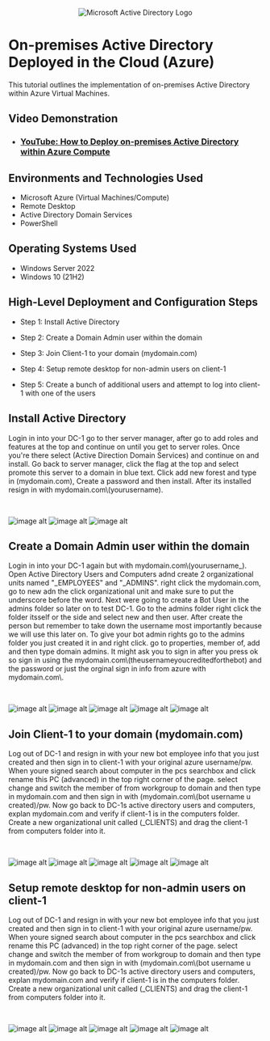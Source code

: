 <p align="center">
<img src="https://i.imgur.com/pU5A58S.png" alt="Microsoft Active Directory Logo"/>
</p>

<h1>On-premises Active Directory Deployed in the Cloud (Azure)</h1>
This tutorial outlines the implementation of on-premises Active Directory within Azure Virtual Machines.<br />


<h2>Video Demonstration</h2>

- ### [YouTube: How to Deploy on-premises Active Directory within Azure Compute](https://www.youtube.com)

<h2>Environments and Technologies Used</h2>

- Microsoft Azure (Virtual Machines/Compute)
- Remote Desktop
- Active Directory Domain Services
- PowerShell

<h2>Operating Systems Used </h2>

- Windows Server 2022
- Windows 10 (21H2)

<h2>High-Level Deployment and Configuration Steps</h2>

- Step 1: Install Active Directory
  
- Step 2: Create a Domain Admin user within the domain
  
- Step 3: Join Client-1 to your domain (mydomain.com)
  
- Step 4: Setup remote desktop for non-admin users on client-1
  
- Step 5: Create a bunch of additional users and attempt to log into client-1 with one of the users

<h2>Install Active Directory</h2>

<p>
Login in into your DC-1 go to ther server manager, after go to add roles and features at the top and continue on until you get to server roles. Once you're there select (Active Direction Domain Services) and continue on and install. Go back to server manager, click the flag at the top and select promote this server to a domain in blue text. Click add new forest and type in (mydomain.com), Create a password and then install. After its installed resign in with mydomain.com\(yourusername). 
</p>
<br />

<p>

  ![image alt](https://github.com/andreasfoster/deploy/blob/dfe3e3ea5d4a76f19decf86b25ef9f4c54ee92c0/Screenshot%202025-03-12%2022-52-24.png) 
  ![image alt](https://github.com/andreasfoster/deploy/blob/dfe3e3ea5d4a76f19decf86b25ef9f4c54ee92c0/Screenshot%202025-03-12%2022-52-24.png)
  ![image alt](https://github.com/andreasfoster/deploy/blob/dfe3e3ea5d4a76f19decf86b25ef9f4c54ee92c0/Screenshot%202025-03-12%2023-21-20.png)

</p>
<p>

<h2>Create a Domain Admin user within the domain</h2>

<p>
Login in into your DC-1 again but with mydomain.com\(yourusername_). Open Active Directory Users and Computers adnd create 2 organizational units named "_EMPLOYEES" and "_ADMINS". right click the mydomain.com, go to new adn the click organizational unit and make sure to put the underscore before the word. Next were going to create a Bot User in the admins folder so later on to test DC-1. Go to the admins folder right click the folder itsself or the side and select new and then user. After create the person but remember to take down the username most importantly because we will use this later on. To give your bot admin rights go to the admins folder you just created it in and right click. go to properties, member of, add and then type domain admins. It might ask you to sign in after you press ok so sign in using the mydomain.com\(theusernameyoucreditedforthebot) and the password or just the orginal sign in info from azure with mydomain.com\. 
</p>
<br />

<p>

  ![image alt](https://github.com/andreasfoster/deploy/blob/0c2bd5ed800c41610b7725edfdf78276211877ef/Screenshot%202025-03-12%2023-41-11.png)
  ![image alt](https://github.com/andreasfoster/deploy/blob/0c2bd5ed800c41610b7725edfdf78276211877ef/Screenshot%202025-03-12%2023-43-55.png)
  ![image alt](https://github.com/andreasfoster/deploy/blob/0c2bd5ed800c41610b7725edfdf78276211877ef/Screenshot%202025-03-12%2023-45-37.png)
  ![image alt](https://github.com/andreasfoster/deploy/blob/0c2bd5ed800c41610b7725edfdf78276211877ef/Screenshot%202025-03-12%2023-46-25.png)
  ![image alt](https://github.com/andreasfoster/deploy/blob/0c2bd5ed800c41610b7725edfdf78276211877ef/Screenshot%202025-03-12%2023-48-46.png)
</p>
<p>



<h2>Join Client-1 to your domain (mydomain.com)</h2>

<p>
Log out of DC-1 and resign in with your new bot employee info that you just created and then sign in to client-1 with your original azure username/pw. When youre signed search about computer in the pcs searchbox and click rename this PC (advanced) in the top right corner of the page. select change and switch the member of from workgroup to domain and then type in mydomain.com and then sign in with (mydomain.com\(bot username u created)/pw. Now go back to DC-1s active directory users and computers, explan mydomain.com and verify if client-1 is in the computers folder. Create a new organizational unit called (_CLIENTS) and drag the client-1 from computers folder into it.
</p>
<br />

<p>

  ![image alt](https://github.com/andreasfoster/deploy/blob/ad11d78701a0cb0d05661abd148efd04be5d6159/Screenshot%202025-03-12%2023-53-28.png)
  ![image alt](https://github.com/andreasfoster/deploy/blob/ad11d78701a0cb0d05661abd148efd04be5d6159/Screenshot%202025-03-12%2023-53-53.png)
  ![image alt](https://github.com/andreasfoster/deploy/blob/ad11d78701a0cb0d05661abd148efd04be5d6159/Screenshot%202025-03-12%2023-55-16.png)
  ![image alt](https://github.com/andreasfoster/deploy/blob/ad11d78701a0cb0d05661abd148efd04be5d6159/Screenshot%202025-03-12%2023-57-32.png)
  ![image alt](https://github.com/andreasfoster/deploy/blob/ad11d78701a0cb0d05661abd148efd04be5d6159/Screenshot%202025-03-12%2023-59-59.png)

</p>
<p>


<h2>Setup remote desktop for non-admin users on client-1</h2>

<p>
Log out of DC-1 and resign in with your new bot employee info that you just created and then sign in to client-1 with your original azure username/pw. When youre signed search about computer in the pcs searchbox and click rename this PC (advanced) in the top right corner of the page. select change and switch the member of from workgroup to domain and then type in mydomain.com and then sign in with (mydomain.com\(bot username u created)/pw. Now go back to DC-1s active directory users and computers, explan mydomain.com and verify if client-1 is in the computers folder. Create a new organizational unit called (_CLIENTS) and drag the client-1 from computers folder into it.
</p>
<br />

<p>

  ![image alt](https://github.com/andreasfoster/deploy/blob/ad11d78701a0cb0d05661abd148efd04be5d6159/Screenshot%202025-03-12%2023-53-28.png)
  ![image alt](https://github.com/andreasfoster/deploy/blob/ad11d78701a0cb0d05661abd148efd04be5d6159/Screenshot%202025-03-12%2023-53-53.png)
  ![image alt](https://github.com/andreasfoster/deploy/blob/ad11d78701a0cb0d05661abd148efd04be5d6159/Screenshot%202025-03-12%2023-55-16.png)
  ![image alt](https://github.com/andreasfoster/deploy/blob/ad11d78701a0cb0d05661abd148efd04be5d6159/Screenshot%202025-03-12%2023-57-32.png)
  ![image alt](https://github.com/andreasfoster/deploy/blob/ad11d78701a0cb0d05661abd148efd04be5d6159/Screenshot%202025-03-12%2023-59-59.png)

</p>
<p>
